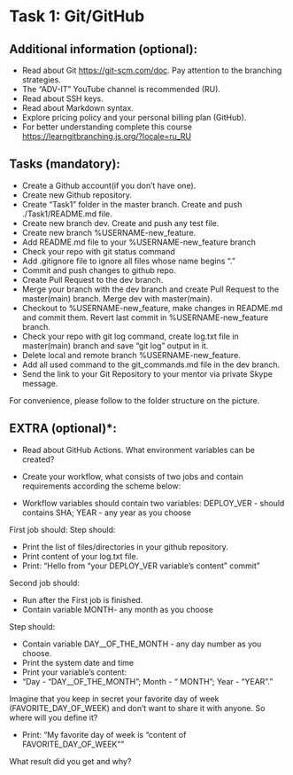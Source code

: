 # Task 1: Git/GitHub 

## Additional information (optional):
- Read about Git https://git-scm.com/doc. Pay attention to the branching strategies.
- The “ADV-IT” YouTube channel is recommended (RU).
- Read about SSH keys.
- Read about Markdown syntax.
- Explore pricing policy and your personal billing plan (GitHub).
- For better understanding complete this course https://learngitbranching.js.org/?locale=ru_RU
 
## Tasks (mandatory):
- Create a Github account(if you don’t have one).
- Create new Github repository.
- Create “Task1” folder in the master branch. Create and push ./Task1/README.md file.
- Create new branch dev. Create and push any test file.
- Create new branch %USERNAME-new_feature.
- Add README.md file to your %USERNAME-new_feature branch
- Check your repo with git status command
- Add .gitignore file to ignore all files whose name begins “.”
- Commit and push changes to github repo.
- Create Pull Request to the dev branch.
- Merge your branch with the dev branch and create Pull Request to the master(main) branch. Merge dev with master(main).
- Checkout to %USERNAME-new_feature, make changes in README.md and commit them. Revert last commit in %USERNAME-new_feature branch.
- Check your repo with git log command, create log.txt file in master(main) branch and save “git log” output in it.
- Delete local and remote branch %USERNAME-new_feature.
- Add all used command to the git_commands.md file in the dev branch.
- Send the link to your Git Repository to your mentor via private Skype message.

For convenience, please follow to the folder structure on the picture. 

## EXTRA (optional)*:

- Read about GitHub Actions. What environment variables can be created?
- Create your workflow, what consists of two jobs and contain requirements according the scheme below:

- Workflow variables should contain two variables: 
DEPLOY_VER - should contains SHA;
YEAR - any year as you choose

First job should:
Step should:
- Print the list of files/directories in your github repository.
- Print content of your log.txt file.
- Print: “Hello from “your DEPLOY_VER variable’s content” commit”

Second job should:
- Run  after the First job is finished.
- Contain variable MONTH- any month as you choose

Step should:
- Contain variable DAY__OF_THE_MONTH - any day number as you choose.
- Print the system date and time
- Print your variable’s content:
-  “Day - “DAY__OF_THE_MONTH”;
            Month - “ MONTH”;
            Year - “YEAR”.”

Imagine that you keep in secret your favorite day of week (FAVORITE_DAY_OF_WEEK) and don’t want to share it with anyone. So where will you define it?
- Print: “My favorite day of week is “content of FAVORITE_DAY_OF_WEEK””

What result did you get and why?



